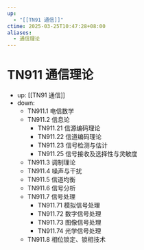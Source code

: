 ```yaml
---
up:
  - "[[TN91 通信]]"
ctime: 2025-03-25T10:47:28+08:00
aliases:
  - 通信理论
---
```


# TN911 通信理论

- up: [[TN91 通信]]
- down:	
	- TN911.1 电信数学
	- TN911.2 信息论
		- TN911.21 信源编码理论
		- TN911.22 信道编码理论
		- TN911.23 信号检测与估计
		- TN911.25 信号接收及选择性与灵敏度
	- TN911.3 调制理论
	- TN911.4 噪声与干扰
	- TN911.5 信道均衡
	- TN911.6 信号分析
	- TN911.7 信号处理
		- TN911.71 模拟信号处理
		- TN911.72 数字信号处理
		- TN911.73 图像信号处理
		- TN911.74 光学信号处理
	- TN911.8 相位锁定、锁相技术
	
